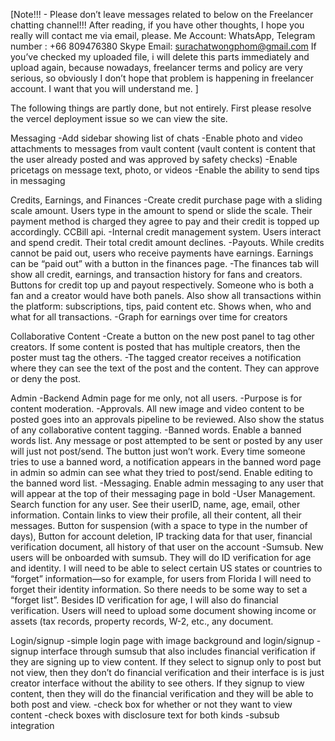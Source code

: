 [Note!!! - Please don’t leave messages related to below on the Freelancer chatting channel!!! After reading, if you have other thoughts, I hope you really will contact me via email, please.
Me Account:
WhatsApp, Telegram number : +66 809476380
Skype Email: surachatwongphom@gmail.com 
If you’ve checked my uploaded file, i will delete this parts immediately and upload again, because nowadays, freelancer terms and policy are very serious, so  obviously I don’t hope that  problem is happening in freelancer account. 
I want that you will understand me. ]


The following things are partly done, but not entirely. First please resolve the vercel deployment issue so we can view the site. 

Messaging
	-Add sidebar showing list of chats
	-Enable photo and video attachments to messages from vault content (vault content is content that the user already posted and was approved by safety checks)
	-Enable pricetags on message text, photo, or videos
	-Enable the ability to send tips in messaging

Credits, Earnings, and Finances
	-Create credit purchase page with a sliding scale amount. Users type in the amount to spend or slide the scale. Their payment method is charged they agree to pay and their credit is topped up accordingly. CCBill api. 
	-Internal credit management system. Users interact and spend credit. Their total credit amount declines. 
	-Payouts. While credits cannot be paid out, users who receive payments have earnings. Earnings can be “paid out” with a button in the finances page. 
	-The finances tab will show all credit, earnings, and transaction history for fans and creators. Buttons for credit top up and payout respectively. Someone who is both a fan and a creator would have both panels. Also show all transactions within the platform: subscriptions, tips, paid content etc. Shows when, who and what for all transactions. 
	-Graph for earnings over time for creators

Collaborative Content
	-Create a button on the new post panel to tag other creators. If some content is posted that has multiple creators, then the poster must tag the others. 
	-The tagged creator receives a notification where they can see the text of the post and the content. They can approve or deny the post. 

Admin
	-Backend Admin page for me only, not all users. 
	-Purpose is for content moderation. 
	-Approvals. All new image and video content to be posted goes into an approvals pipeline to be reviewed. Also show the status of any collaborative content tagging. 
	-Banned words. Enable a banned words list. Any message or post attempted to be sent or posted by any user will just not post/send. The button just won’t work. Every time someone tries to use a banned word, a notification appears in the banned word page in admin so admin can see what they tried to post/send. Enable editing to the banned word list. 
	-Messaging. Enable admin messaging to any user that will appear at the top of their messaging page in bold
	-User Management. Search function for any user. See their userID, name, age, email, other information. Contain links to view their profile, all their content, all their messages. Button for suspension (with a space to type in the number of days), Button for account deletion, IP tracking data for that user, financial verification document, all history of that user on the account
	-Sumsub. New users will be onboarded with sumsub. They will do ID verification for age and identity. I will need to be able to select certain US states or countries to “forget” information—so for example, for users from Florida I will need to forget their identity information. So there needs to be some way to set a “forget list”. Besides ID verification for age, I will also do financial verification. Users will need to upload some document showing income or assets (tax records, property records, W-2, etc., any document. 

Login/signup
	-simple login page with image background and login/signup
	-signup interface through sumsub that also includes financial verification if they are signing up to view content. If they select to signup only to post but not view, then they don’t do financial verification and their interface is is just creator interface without the ability to see others. If they signup to view content, then they will do the financial verification and they will be able to both post and view. 
	-check box for whether or not they want to view content
	-check boxes with disclosure text for both kinds
	-subsub integration















